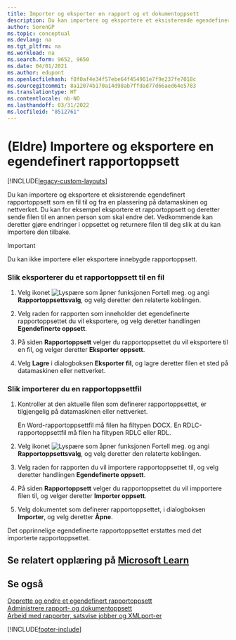 ```yaml
---
title: Importer og eksporter en rapport og et dokumentoppsett
description: Du kan importere og eksportere et eksisterende egendefinert rapportoppsett som en fil til og fra en plassering på datamaskinen og nettverket.
author: SorenGP
ms.topic: conceptual
ms.devlang: na
ms.tgt_pltfrm: na
ms.workload: na
ms.search.form: 9652, 9650
ms.date: 04/01/2021
ms.author: edupont
ms.openlocfilehash: f8f0af4e34f57ebe64f454901e7f9e237fe7018c
ms.sourcegitcommit: 8a12074b170a14d98ab7ffdad77d66aed64e5783
ms.translationtype: HT
ms.contentlocale: nb-NO
ms.lasthandoff: 03/31/2022
ms.locfileid: "8512761"
---
```

# <a name="legacy-import-and-export-custom-report-layouts"></a>(Eldre) Importere og eksportere en egendefinert rapportoppsett

[!INCLUDE[legacy-custom-layouts](includes/legacy-custom-layouts.md)]

Du kan importere og eksportere et eksisterende egendefinert rapportoppsett som en fil til og fra en plassering på datamaskinen og nettverket. Du kan for eksempel eksportere et rapportoppsett og deretter sende filen til en annen person som skal endre det. Vedkommende kan deretter gjøre endringer i oppsettet og returnere filen til deg slik at du kan importere den tilbake.  

> [!IMPORTANT]  
>  Du kan ikke importere eller eksportere innebygde rapportoppsett.  

### <a name="to-export-a-report-layout-to-a-file"></a>Slik eksporterer du et rapportoppsett til en fil  

1.  Velg ikonet ![Lyspære som åpner funksjonen Fortell meg.](media/ui-search/search_small.png "Fortell hva du vil gjøre") og angi **Rapportoppsettsvalg**, og velg deretter den relaterte koblingen.  

2.  Velg raden for rapporten som inneholder det egendefinerte rapportoppsettet du vil eksportere, og velg deretter handlingen **Egendefinerte oppsett**.  

3.  På siden **Rapportoppsett** velger du rapportoppsettet du vil eksportere til en fil, og velger deretter **Eksporter oppsett**.  

4.  Velg **Lagre** i dialogboksen **Eksporter fil**, og lagre deretter filen et sted på datamaskinen eller nettverket.  

### <a name="to-import-a-report-layout-file"></a>Slik importerer du en rapportoppsettfil  

1.  Kontroller at den aktuelle filen som definerer rapportoppsettet, er tilgjengelig på datamaskinen eller nettverket.  

     En Word-rapportoppsettfil må filen ha filtypen DOCX. En RDLC-rapportoppsettfil må filen ha filtypen RDLC eller RDL.  

2.  Velg ikonet ![Lyspære som åpner funksjonen Fortell meg.](media/ui-search/search_small.png "Fortell hva du vil gjøre") og angi **Rapportoppsettsvalg**, og velg deretter den relaterte koblingen.  

3.  Velg raden for rapporten du vil importere rapportoppsettet til, og velg deretter handlingen **Egendefinerte oppsett**.  

4.  På siden **Rapportoppsett** velger du rapportoppsettet du vil impportere filen til, og velger deretter **Importer oppsett**.  

5.  Velg dokumentet som definerer rapportoppsettet, i dialogboksen **Importer**, og velg deretter **Åpne**.  

 Det opprinnelige egendefinerte rapportoppsettet erstattes med det importerte rapportoppsettet.  

## <a name="see-related-training-at-microsoft-learn"></a>Se relatert opplæring på [Microsoft Learn](/learn/modules/change-documents-dynamics-365-business-central/index)

## <a name="see-also"></a>Se også

[Opprette og endre et egendefinert rapportoppsett](ui-how-create-custom-report-layout.md)   
[Administrere rapport- og dokumentoppsett](ui-manage-report-layouts.md)  
[Arbeid med rapporter, satsvise jobber og XMLport-er](ui-work-report.md)    


[!INCLUDE[footer-include](includes/footer-banner.md)]